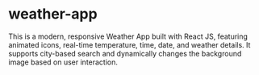 # weather-app
This is a modern, responsive Weather App built with React JS, featuring animated icons, real-time temperature, time, date, and weather details. It supports city-based search and dynamically changes the background image based on user interaction.

